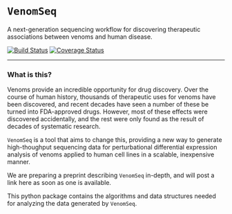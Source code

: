 # `VenomSeq`
A next-generation sequencing workflow for discovering therapeutic associations between venoms and human disease.

[![Build Status](https://travis-ci.com/JDRomano2/venomseq.svg?branch=master)](https://travis-ci.com/JDRomano2/venomseq)
[![Coverage Status](https://coveralls.io/repos/github/JDRomano2/venomseq/badge.svg?branch=master)](https://coveralls.io/github/JDRomano2/venomseq?branch=master)
- - -
### What is this?
Venoms provide an incredible opportunity for drug discovery. Over the course of human history, thousands of therapeutic uses for venoms have been discovered, and recent decades have seen a number of these be turned into FDA-approved drugs. However, most of these effects were discovered accidentally, and the rest were only found as the result of decades of systematic research.

`VenomSeq` is a tool that aims to change this, providing a new way to generate high-thoughput sequencing data for perturbational differential expression analysis of venoms applied to human cell lines in a scalable, inexpensive manner.

We are preparing a preprint describing `VenomSeq` in-depth, and will post a link here as soon as one is available.

This python package contains the algorithms and data structures needed for analyzing the data generated by `VenomSeq`.